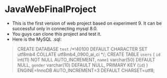 # JavaWebFinalProject
- This is the first version of web project based on experiment 9. It can be successful only in connecting mysql 8.0.
- You guys can clone this project and test it.
- Here is the MySQL .sql:
> CREATE DATABASE `test` 
/*!40100 DEFAULT CHARACTER SET utf8mb4 COLLATE utf8mb4_0900_ai_ci */;
CREATE TABLE `users` (
  `id` int(11) NOT NULL AUTO_INCREMENT,
  `name1` varchar(50) DEFAULT NULL,
  `gender` varchar(10) DEFAULT NULL,
  PRIMARY KEY (`id`)
) ENGINE=InnoDB AUTO_INCREMENT=3 DEFAULT CHARSET=utf8;
